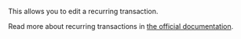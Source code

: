 This allows you to edit a recurring transaction.

Read more about recurring transactions in [the official documentation](https://drive.google.com/open?id=1VREm1K6YZzjrnh2yX5vlHHHecY_Z36qp).
